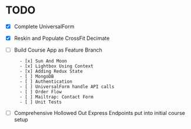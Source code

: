 # TODO

- [x] Complete UniversalForm

- [x] Reskin and Populate CrossFit Decimate

- [ ] Build Course App as Feature Branch

        - [x] Sun And Moon
        - [x] Lightbox Using Context
        - [x] Adding Redux State
        - [ ] MongoDB
        - [ ] Authentication
        - [ ] UniversalForm handle API calls
        - [ ] Order Flow
        - [ ] Mailtrap: Contact Form
        - [ ] Unit Tests

- [ ] Comprehensive Hollowed Out Express Endpoints put into initial course setup